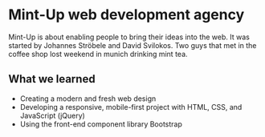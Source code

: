 # Mint-Up web development agency

Mint-Up is about enabling people to bring their ideas into the web.
It was started by Johannes Ströbele and David Svilokos.
Two guys that met in the coffee shop lost weekend in munich drinking mint tea.

## What we learned

* Creating a modern and fresh web design
* Developing a responsive, mobile-first project with HTML, CSS, and JavaScript (jQuery)
* Using the front-end component library Bootstrap
